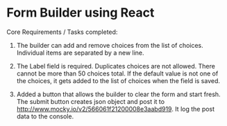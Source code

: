 # Form Builder using React

Core Requirements / Tasks completed:

1) The builder can add and remove choices from the list of choices. Individual items are separated by a new line.

2) The Label field is required. Duplicates choices are not allowed. There cannot be more than 50 choices total.
If the default value is not one of the choices, it gets added to the list of choices when the field is saved.

3) Added a button that allows the builder to clear the form and start fresh.
The submit button creates json object and post it to http://www.mocky.io/v2/566061f21200008e3aabd919. It log the post data to the console.
